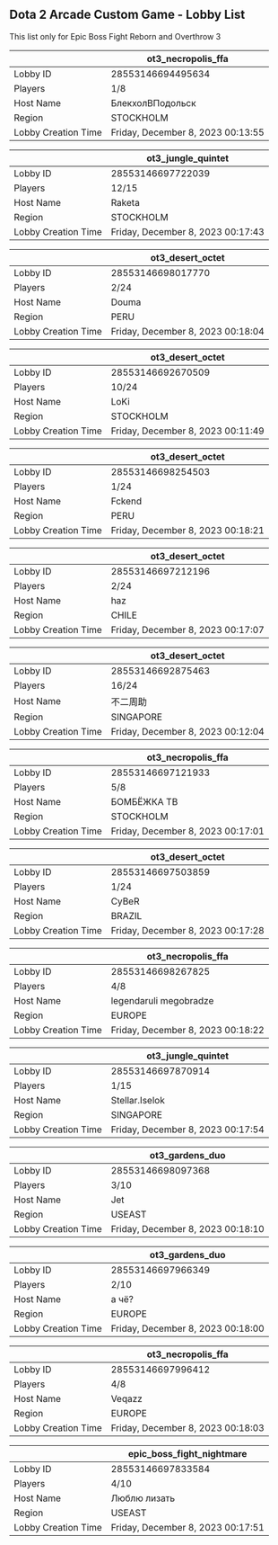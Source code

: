 ## Dota 2 Arcade Custom Game - Lobby List

This list only for Epic Boss Fight Reborn and Overthrow 3

|  | ot3_necropolis_ffa |
| ------ | ------ |
| Lobby ID | 28553146694495634 |
| Players | 1/8 |
| Host Name | БлекхолВПодольск |
| Region | STOCKHOLM |
| Lobby Creation Time | Friday, December 8, 2023 00:13:55 |


|  | ot3_jungle_quintet |
| ------ | ------ |
| Lobby ID | 28553146697722039 |
| Players | 12/15 |
| Host Name | Raketa |
| Region | STOCKHOLM |
| Lobby Creation Time | Friday, December 8, 2023 00:17:43 |


|  | ot3_desert_octet |
| ------ | ------ |
| Lobby ID | 28553146698017770 |
| Players | 2/24 |
| Host Name | Douma |
| Region | PERU |
| Lobby Creation Time | Friday, December 8, 2023 00:18:04 |


|  | ot3_desert_octet |
| ------ | ------ |
| Lobby ID | 28553146692670509 |
| Players | 10/24 |
| Host Name | LoKi |
| Region | STOCKHOLM |
| Lobby Creation Time | Friday, December 8, 2023 00:11:49 |


|  | ot3_desert_octet |
| ------ | ------ |
| Lobby ID | 28553146698254503 |
| Players | 1/24 |
| Host Name | Fckend |
| Region | PERU |
| Lobby Creation Time | Friday, December 8, 2023 00:18:21 |


|  | ot3_desert_octet |
| ------ | ------ |
| Lobby ID | 28553146697212196 |
| Players | 2/24 |
| Host Name | haz |
| Region | CHILE |
| Lobby Creation Time | Friday, December 8, 2023 00:17:07 |


|  | ot3_desert_octet |
| ------ | ------ |
| Lobby ID | 28553146692875463 |
| Players | 16/24 |
| Host Name | 不二周助 |
| Region | SINGAPORE |
| Lobby Creation Time | Friday, December 8, 2023 00:12:04 |


|  | ot3_necropolis_ffa |
| ------ | ------ |
| Lobby ID | 28553146697121933 |
| Players | 5/8 |
| Host Name | БОМБЁЖКА ТВ |
| Region | STOCKHOLM |
| Lobby Creation Time | Friday, December 8, 2023 00:17:01 |


|  | ot3_desert_octet |
| ------ | ------ |
| Lobby ID | 28553146697503859 |
| Players | 1/24 |
| Host Name | CyBeR |
| Region | BRAZIL |
| Lobby Creation Time | Friday, December 8, 2023 00:17:28 |


|  | ot3_necropolis_ffa |
| ------ | ------ |
| Lobby ID | 28553146698267825 |
| Players | 4/8 |
| Host Name | legendaruli megobradze |
| Region | EUROPE |
| Lobby Creation Time | Friday, December 8, 2023 00:18:22 |


|  | ot3_jungle_quintet |
| ------ | ------ |
| Lobby ID | 28553146697870914 |
| Players | 1/15 |
| Host Name | Stellar.Iselok |
| Region | SINGAPORE |
| Lobby Creation Time | Friday, December 8, 2023 00:17:54 |


|  | ot3_gardens_duo |
| ------ | ------ |
| Lobby ID | 28553146698097368 |
| Players | 3/10 |
| Host Name | Jet |
| Region | USEAST |
| Lobby Creation Time | Friday, December 8, 2023 00:18:10 |


|  | ot3_gardens_duo |
| ------ | ------ |
| Lobby ID | 28553146697966349 |
| Players | 2/10 |
| Host Name | а чё? |
| Region | EUROPE |
| Lobby Creation Time | Friday, December 8, 2023 00:18:00 |


|  | ot3_necropolis_ffa |
| ------ | ------ |
| Lobby ID | 28553146697996412 |
| Players | 4/8 |
| Host Name | Veqazz |
| Region | EUROPE |
| Lobby Creation Time | Friday, December 8, 2023 00:18:03 |


|  | epic_boss_fight_nightmare |
| ------ | ------ |
| Lobby ID | 28553146697833584 |
| Players | 4/10 |
| Host Name | Люблю лизать |
| Region | USEAST |
| Lobby Creation Time | Friday, December 8, 2023 00:17:51 |


